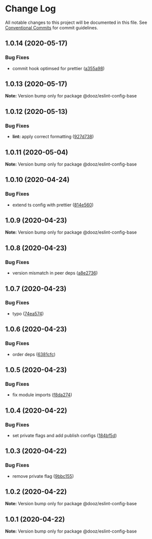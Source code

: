 # Change Log

All notable changes to this project will be documented in this file.
See [Conventional Commits](https://conventionalcommits.org) for commit guidelines.

## 1.0.14 (2020-05-17)

### Bug Fixes

- commit hook optimsed for prettier ([a355a98](https://github.com/danielbeutner/dooz-eslint-config/commit/a355a981e19cf2885c66b82f119db1719a558b02))

## 1.0.13 (2020-05-17)

**Note:** Version bump only for package @dooz/eslint-config-base

## 1.0.12 (2020-05-13)

### Bug Fixes

- **lint:** apply correct formatting ([927d738](https://github.com/danielbeutner/dooz-eslint-config/commit/927d7380c9e292c14de2b59ce354a01187dded15))

## 1.0.11 (2020-05-04)

**Note:** Version bump only for package @dooz/eslint-config-base

## 1.0.10 (2020-04-24)

### Bug Fixes

- extend ts config with prettier ([814e560](https://github.com/danielbeutner/dooz-eslint-config/commit/814e560f9f63192f6eee130ebf353a03d3bbda00))

## 1.0.9 (2020-04-23)

**Note:** Version bump only for package @dooz/eslint-config-base

## 1.0.8 (2020-04-23)

### Bug Fixes

- version mismatch in peer deps ([a8e2736](https://github.com/danielbeutner/dooz-eslint-config/commit/a8e2736e3ac61026d6bc7108523a229a2e6ec3d4))

## 1.0.7 (2020-04-23)

### Bug Fixes

- typo ([74ea574](https://github.com/danielbeutner/dooz-eslint-config/commit/74ea574a9c5df4846957e16bc1dab46a8e8a7bb8))

## 1.0.6 (2020-04-23)

### Bug Fixes

- order deps ([6381cfc](https://github.com/danielbeutner/dooz-eslint-config/commit/6381cfc1ae5b7cf117e586b5f7300b9cdc0123cb))

## 1.0.5 (2020-04-23)

### Bug Fixes

- fix module imports ([f8da274](https://github.com/danielbeutner/dooz-eslint-config/commit/f8da2747e65d3e51743af8b55ea7445a48ccbfc7))

## 1.0.4 (2020-04-22)

### Bug Fixes

- set private flags and add publish configs ([184bf5d](https://github.com/danielbeutner/dooz-eslint-config/commit/184bf5dc83d8edcaeb88473628f15d19e72f499a))

## 1.0.3 (2020-04-22)

### Bug Fixes

- remove private flag ([9bbc155](https://github.com/danielbeutner/dooz-eslint-config/commit/9bbc155ee1af2f53f09042f6a000c64f3b8626b9))

## 1.0.2 (2020-04-22)

**Note:** Version bump only for package @dooz/eslint-config-base

## 1.0.1 (2020-04-22)

**Note:** Version bump only for package @dooz/eslint-config-base
